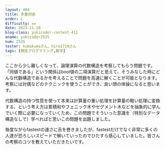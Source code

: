 ```yaml
---
layout: 404
title: 多重同値
order: C
difficulty: ★★
date: 2023-11-10
blog-class: yukicoder-contest-411
aname: yukicoder2535
num: 2535
tester: kumakumaさん、hiro1729さん
tags: [競技プログラミング,数学]
---
```


<p>
ここから少し難しくなって、論理演算の代数構造を考察してもらう問題です。「同値である」という関係はbool値の二項演算だと思えて、そうみなした時にどんな代数構造であるかを考えることで問題を高速に解くことが可能となります。考察には対偶などのテクニックを使うことができ、良い頭の体操になると思います。
</p>
<p>
代数構造の持つ性質を使って本来は計算量の重い処理を計算量の軽い処理に変換する、という考え方は累積和やフェニック木やセグメント木などを抽象的に学んでいく際に必要になっていくため、この問題でそういった意識を（特別なデータ構造なしで）学べればと思いこの問題を出題しました。
</p>
<p>
毎度ながらfastestの速さに舌を巻きましたが、fastestだけでなく非常に多くの人達が恐ろしいスピードで解いていったのでひたすら感心していました。皆さんの考察のコツを教えていただきたいです。
</p>
